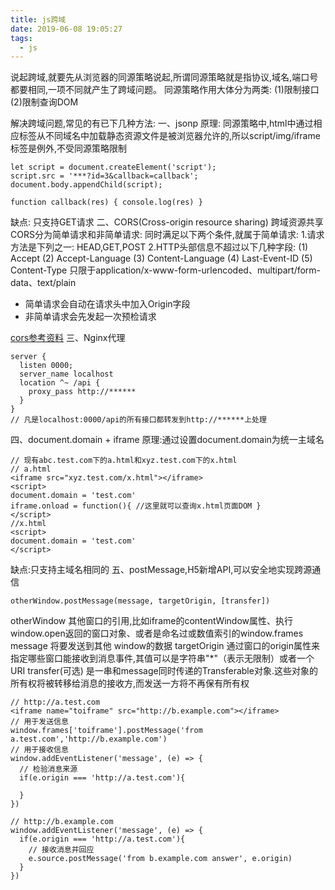 ```yaml
---
title: js跨域
date: 2019-06-08 19:05:27
tags:
  - js
---
```

说起跨域,就要先从浏览器的同源策略说起,所谓同源策略就是指协议,域名,端口号都要相同,一项不同就产生了跨域问题。
同源策略作用大体分为两类: (1)限制接口 (2)限制查询DOM
<!--more-->
解决跨域问题,常见的有已下几种方法:
一、jsonp
原理: 同源策略中,html中通过相应标签从不同域名中加载静态资源文件是被浏览器允许的,所以script/img/iframe标签是例外,不受同源策略限制
```
let script = document.createElement('script');
script.src = '***?id=3&callback=callback';
document.body.appendChild(script);

function callback(res) { console.log(res) }
```
缺点: 只支持GET请求
二、CORS(Cross-origin resource sharing) 跨域资源共享
CORS分为简单请求和非简单请求:
同时满足以下两个条件,就属于简单请求:
1.请求方法是下列之一: HEAD,GET,POST
2.HTTP头部信息不超过以下几种字段:
(1) Accept (2) Accept-Language (3) Content-Language (4) Last-Event-ID
(5) Content-Type 只限于application/x-www-form-urlencoded、multipart/form-data、text/plain
- 简单请求会自动在请求头中加入Origin字段
- 非简单请求会先发起一次预检请求

[cors参考资料](http://www.ruanyifeng.com/blog/2016/04/cors.html)
三、Nginx代理
```
server {
  listen 0000;
  server_name localhost
  location ^~ /api {
    proxy_pass http://******
  }
}
// 凡是localhost:0000/api的所有接口都转发到http://******上处理
```

四、document.domain + iframe
原理:通过设置document.domain为统一主域名
```
// 现有abc.test.com下的a.html和xyz.test.com下的x.html
// a.html
<iframe src="xyz.test.com/x.html"></iframe>
<script>
document.domain = 'test.com'
iframe.onload = function(){ //这里就可以查询x.html页面DOM }
</script>
//x.html
<script>
document.domain = 'test.com'
</script>
```
缺点:只支持主域名相同的
五、postMessage,H5新增API,可以安全地实现跨源通信
```
otherWindow.postMessage(message, targetOrigin, [transfer])
```
otherWindow 其他窗口的引用,比如iframe的contentWindow属性、执行window.open返回的窗口对象、或者是命名过或数值索引的window.frames
message 将要发送到其他 window的数据
targetOrigin 通过窗口的origin属性来指定哪些窗口能接收到消息事件,其值可以是字符串"*"（表示无限制）或者一个URI
transfer(可选) 是一串和message同时传递的Transferable对象.这些对象的所有权将被转移给消息的接收方,而发送一方将不再保有所有权
```
// http://a.test.com
<iframe name="toiframe" src="http://b.example.com"></iframe>
// 用于发送信息
window.frames['toiframe'].postMessage('from a.test.com','http://b.example.com')
// 用于接收信息
window.addEventListener('message', (e) => {
  // 检验消息来源
  if(e.origin === 'http://a.test.com'){

  }
})

// http://b.example.com
window.addEventListener('message', (e) => {
  if(e.origin === 'http://a.test.com'){
    // 接收消息并回应
    e.source.postMessage('from b.example.com answer', e.origin)
  }
})
```
